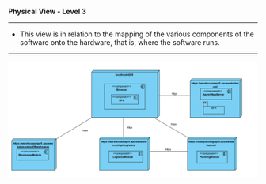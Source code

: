 **Physical View - Level 3**

----

* This view is in relation to the mapping of the various components of the software onto the hardware, that is, where the software runs.

-----

![PV_Level3.svg](PV_Level3.PNG)